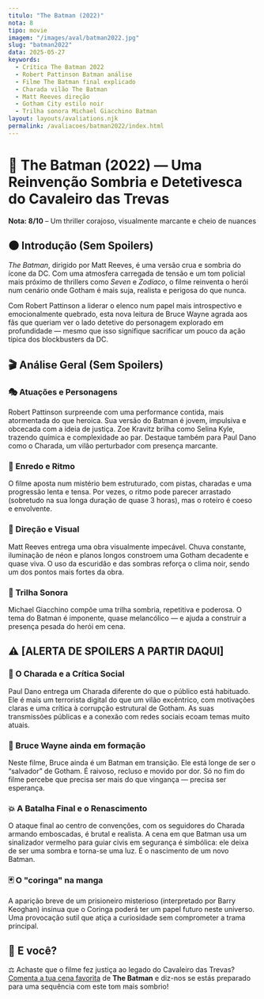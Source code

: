 ```yaml
---
titulo: "The Batman (2022)"
nota: 8
tipo: movie
imagem: "/images/aval/batman2022.jpg"
slug: "batman2022"
data: 2025-05-27
keywords:
  - Crítica The Batman 2022
  - Robert Pattinson Batman análise
  - Filme The Batman final explicado
  - Charada vilão The Batman
  - Matt Reeves direção
  - Gotham City estilo noir
  - Trilha sonora Michael Giacchino Batman
layout: layouts/avaliations.njk
permalink: /avaliacoes/batman2022/index.html    
---
```


# 🦇 The Batman (2022) — Uma Reinvenção Sombria e Detetivesca do Cavaleiro das Trevas

**Nota: 8/10** – Um thriller corajoso, visualmente marcante e cheio de nuances

## 🌑 Introdução (Sem Spoilers)

*The Batman*, dirigido por Matt Reeves, é uma versão crua e sombria do ícone da DC. Com uma atmosfera carregada de tensão e um tom policial mais próximo de thrillers como *Seven* e *Zodíaco*, o filme reinventa o herói num cenário onde Gotham é mais suja, realista e perigosa do que nunca.

Com Robert Pattinson a liderar o elenco num papel mais introspectivo e emocionalmente quebrado, esta nova leitura de Bruce Wayne agrada aos fãs que queriam ver o lado detetive do personagem explorado em profundidade — mesmo que isso signifique sacrificar um pouco da ação típica dos blockbusters da DC.

## 🎬 Análise Geral (Sem Spoilers)

### 🎭 Atuações e Personagens

Robert Pattinson surpreende com uma performance contida, mais atormentada do que heroica. Sua versão do Batman é jovem, impulsiva e obcecada com a ideia de justiça. Zoe Kravitz brilha como Selina Kyle, trazendo química e complexidade ao par. Destaque também para Paul Dano como o Charada, um vilão perturbador com presença marcante.

### 📜 Enredo e Ritmo

O filme aposta num mistério bem estruturado, com pistas, charadas e uma progressão lenta e tensa. Por vezes, o ritmo pode parecer arrastado (sobretudo na sua longa duração de quase 3 horas), mas o roteiro é coeso e envolvente.

### 🎥 Direção e Visual

Matt Reeves entrega uma obra visualmente impecável. Chuva constante, iluminação de néon e planos longos constroem uma Gotham decadente e quase viva. O uso da escuridão e das sombras reforça o clima noir, sendo um dos pontos mais fortes da obra.

### 🎵 Trilha Sonora

Michael Giacchino compõe uma trilha sombria, repetitiva e poderosa. O tema do Batman é imponente, quase melancólico — e ajuda a construir a presença pesada do herói em cena.

## ⚠️ [ALERTA DE SPOILERS A PARTIR DAQUI]

### 🧩 O Charada e a Crítica Social

Paul Dano entrega um Charada diferente do que o público está habituado. Ele é mais um terrorista digital do que um vilão excêntrico, com motivações claras e uma crítica à corrupção estrutural de Gotham. As suas transmissões públicas e a conexão com redes sociais ecoam temas muito atuais.

### 🦇 Bruce Wayne ainda em formação

Neste filme, Bruce ainda é um Batman em transição. Ele está longe de ser o “salvador” de Gotham. É raivoso, recluso e movido por dor. Só no fim do filme percebe que precisa ser mais do que vingança — precisa ser esperança.

### 💥 A Batalha Final e o Renascimento

O ataque final ao centro de convenções, com os seguidores do Charada armando emboscadas, é brutal e realista. A cena em que Batman usa um sinalizador vermelho para guiar civis em segurança é simbólica: ele deixa de ser uma sombra e torna-se uma luz. É o nascimento de um novo Batman.

### 🃏 O "coringa" na manga

A aparição breve de um prisioneiro misterioso (interpretado por Barry Keoghan) insinua que o Coringa poderá ter um papel futuro neste universo. Uma provocação sutil que atiça a curiosidade sem comprometer a trama principal.

## 📢 E você?

⚖️ Achaste que o filme fez justiça ao legado do Cavaleiro das Trevas?  
[Comenta a tua cena favorita](../../contacto.html) de **The Batman** e diz-nos se estás preparado para uma sequência com este tom mais sombrio!
